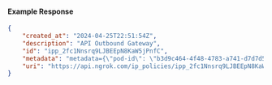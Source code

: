 <!-- Code generated for API Clients. DO NOT EDIT. -->

#### Example Response

```json
{
	"created_at": "2024-04-25T22:51:54Z",
	"description": "API Outbound Gateway",
	"id": "ipp_2fc1Nnsrq9LJBEEpN8KaW5jPnfC",
	"metadata": "metadata={\"pod-id\": \"b3d9c464-4f48-4783-a741-d7d7d5db310f\"}",
	"uri": "https://api.ngrok.com/ip_policies/ipp_2fc1Nnsrq9LJBEEpN8KaW5jPnfC"
}
```
